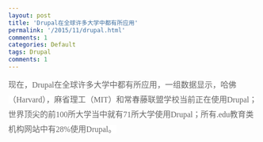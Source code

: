 ```yaml
---
layout: post
title: 'Drupal在全球许多大学中都有所应用'
permalink: '/2015/11/drupal.html'
comments: 1
categories: Default
tags: Drupal
comments: 1
---
```

<span style="background-color: white; color: #666666; font-family: 'Microsoft YaHei'; font-size: 16px; line-height: 30px; text-align: justify;">现在，Drupal在全球许多大学中都有所应用，一组数据显示，哈佛（Harvard），麻省理工（MIT）和常春藤联盟学校当前正在使用Drupal；世界顶尖的前100所大学当中就有71所大学使用Drupal；所有.edu教育类机构网站中有28%使用Drupal。</span>